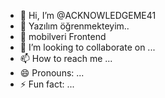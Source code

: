 - 👋 Hi, I’m @ACKNOWLEDGEME41
- 👀 Yazılım öğrenmekteyim..
- 🌱 mobilveri Frontend
- 💞️ I’m looking to collaborate on ...
- 📫 How to reach me ...
- 😄 Pronouns: ...
- ⚡ Fun fact: ...

<!---
ACKNOWLEDGEME41/ACKNOWLEDGEME41 is a ✨ special ✨ repository because its `README.md` (this file) appears on your GitHub profile.
You can click the Preview link to take a look at your changes.
--->

